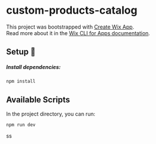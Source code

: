 # custom-products-catalog

This project was bootstrapped with [Create Wix App](https://www.npmjs.com/package/@wix/create-app).  
Read more about it in the [Wix CLI for Apps
documentation](https://dev.wix.com/docs/build-apps/developer-tools/cli/get-started/about-the-wix-cli-for-apps).

## Setup 🔧

##### Install dependencies:

```console
npm install
```

## Available Scripts

In the project directory, you can run:

```console
npm run dev
```

ss
